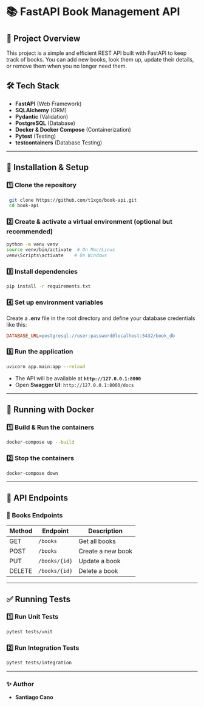 # 📚 FastAPI Book Management API

## 🚀 Project Overview
This project is a simple and efficient REST API built with FastAPI to keep track of books. You can add new books, look them up, update their details, or remove them when you no longer need them.

## 🛠 Tech Stack
- **FastAPI** (Web Framework)
- **SQLAlchemy** (ORM)
- **Pydantic** (Validation)
- **PostgreSQL** (Database)
- **Docker & Docker Compose** (Containerization)
- **Pytest** (Testing)
- **testcontainers** (Database Testing)

---
## 🔧 Installation & Setup

### 1️⃣ Clone the repository
```sh
 git clone https://github.com/t1xgo/book-api.git
 cd book-api
```

### 2️⃣ Create & activate a virtual environment (optional but recommended)
```sh
python -m venv venv
source venv/bin/activate  # On Mac/Linux
venv\Scripts\activate    # On Windows
```

### 3️⃣ Install dependencies
```sh
pip install -r requirements.txt
```

### 4️⃣ Set up environment variables
Create a **.env** file in the root directory and define your database credentials like this:
```ini
DATABASE_URL=postgresql://user:password@localhost:5432/book_db
```

### 5️⃣ Run the application
```sh
uvicorn app.main:app --reload
```
- The API will be available at **`http://127.0.0.1:8000`**
- Open **Swagger UI**: `http://127.0.0.1:8000/docs`

---
## 🐳 Running with Docker

### 1️⃣ Build & Run the containers
```sh
docker-compose up --build
```

### 2️⃣ Stop the containers
```sh
docker-compose down
```

---
## 📖 API Endpoints

### 📌 Books Endpoints
| Method | Endpoint          | Description |
|--------|------------------|-------------|
| GET    | `/books`         | Get all books |
| POST   | `/books`        | Create a new book |
| PUT    | `/books/{id}`   | Update a book |
| DELETE | `/books/{id}`   | Delete a book |

---
## ✅ Running Tests

### 1️⃣ Run Unit Tests
```sh
pytest tests/unit
```

### 2️⃣ Run Integration Tests
```sh
pytest tests/integration
```
---
### ✨ Author
- **Santiago Cano**

